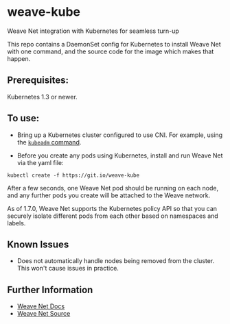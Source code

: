 # weave-kube

Weave Net integration with Kubernetes for seamless turn-up

This repo contains a DaemonSet config for Kubernetes to install
Weave Net with one command, and the source code for the image which
makes that happen.

## Prerequisites:

Kubernetes 1.3 or newer.

## To use:

 * Bring up a Kubernetes cluster configured to use CNI. For example,
using the [`kubeadm` command](http://kubernetes.io/docs/kubeadm/).

 * Before you create any pods using Kubernetes, install and run Weave
Net via the yaml file:

```
kubectl create -f https://git.io/weave-kube
```

After a few seconds, one Weave Net pod should be running on each node,
and any further pods you create will be attached to the Weave network.

As of 1.7.0, Weave Net supports the Kubernetes policy API so that you can
securely isolate different pods from each other based on namespaces and labels.

## Known Issues

 * Does not automatically handle nodes being removed from the cluster.
   This won't cause issues in practice.

## Further Information

* [Weave Net Docs](https://www.weave.works/docs/net/latest/introducing-weave/)
* [Weave Net Source](https://github.com/weaveworks/weave)
